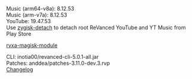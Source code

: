 Music (arm64-v8a): 8.12.53  
Music (arm-v7a): 8.12.53  
YouTube: 19.47.53  
Use [zygisk-detach](https://github.com/j-hc/zygisk-detach) to detach root ReVanced YouTube and YT Music from Play Store  

[rvxa-magisk-module](https://github.com/askthekaif/rvxa-magisk-module)
  
CLI: inotia00/revanced-cli-5.0.1-all.jar  
Patches: anddea/patches-3.11.0-dev.3.rvp  
[Changelog](https://github.com/anddea/revanced-patches/releases/tag/v3.11.0-dev.3)  
